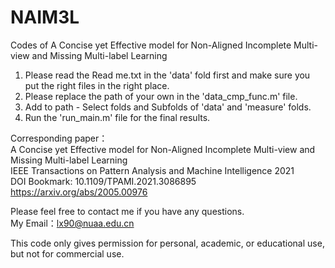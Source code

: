 # NAIM3L
Codes of A Concise yet Effective model for Non-Aligned Incomplete Multi-view and Missing Multi-label Learning

1. Please read the Read me.txt in the 'data' fold first and make sure you put the right files in the right place.
2. Please replace the path of your own in the 'data_cmp_func.m' file.
3. Add to path - Select folds and Subfolds of 'data' and  'measure' folds. 
4. Run the 'run_main.m' file for the final results. 



Corresponding paper：  
A Concise yet Effective model for Non-Aligned Incomplete Multi-view and Missing Multi-label Learning  
IEEE Transactions on Pattern Analysis and Machine Intelligence 2021  
DOI Bookmark: 10.1109/TPAMI.2021.3086895  
https://arxiv.org/abs/2005.00976


Please feel free to contact me if you have any questions.  
My Email：lx90@nuaa.edu.cn

This code only gives permission for personal, academic, or educational use, but not for commercial use.
